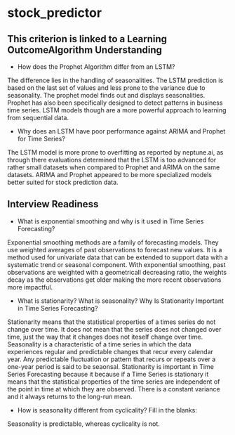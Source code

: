 # stock_predictor

## This criterion is linked to a Learning OutcomeAlgorithm Understanding

- How does the Prophet Algorithm differ from an LSTM?

The difference lies in the handling of seasonalities. The LSTM prediction is based on the last set of values and less prone to the variance due to seasonality. The prophet model finds out and displays seasonalities. Prophet has also been specifically designed to detect patterns in business time series. LSTM models though are a more powerful approach to learning from sequential data. 

- Why does an LSTM have poor performance against ARIMA and Prophet for Time Series?

The LSTM model is more prone to overfitting as reported by neptune.ai, as through there evaluations determined that the LSTM is too advanced for rather small datasets when compared to Prophet and ARIMA on the same datasets. ARIMA and Prophet appeared to be more specialized models better suited for stock prediction data. 

## Interview Readiness

- What is exponential smoothing and why is it used in Time Series Forecasting?

Exponential smoothing methods are a family of forecasting models. They use weighted averages of past observations to forecast new values. It is a method used for univariate data that can be extended to support data with a systematic trend or seasonal component. With exponential smoothing, past observations are weighted with a geometricall decreasing ratio, the weights decay as the observations get older making the more recent observations more impactful.  

- What is stationarity? What is seasonality? Why Is Stationarity Important in Time Series Forecasting?

Stationarity means that the statistical properties of a times series do not change over time. It does not mean that the series does not changed over time, just the way that it changes does not iteself change over time. 
Seasonality is a characteristic of a time series in which the data experiences regular and predictable changes that recur every calendar year. Any predictable fluctuation or pattern that recurs or repeats over a one-year period is said to be seaonsal. 
Stationarity is important in Time Series Forecasting because it because if a Time Series is stationary it means that the statistical properties of the time series are independent of the point in time at which they are observed. There is a constant variance and it always returns to the long-run mean. 

- How is seasonality different from cyclicality? Fill in the blanks:

Seasonality is predictable, whereas cyclicality is not.

